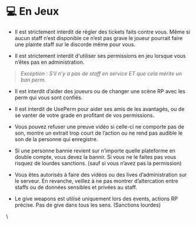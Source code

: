 # 💻 En Jeux

* Il est strictement interdit de régler des tickets faits contre vous. Même si aucun staff n’est disponible ce n’est pas grave le joueur pourrait faire une plainte staff sur le discorde même pour vous.



* Il est strictement interdit d'utiliser ses permissions en jeu lorsque vous n’êtes pas en administration.&#x20;

> _Exception : S’il n’y a pas de staff en service ET que cela mérite un ban perm._



* Il est interdit d’aider des joueurs ou de changer une scène RP avec les perm qui vous sont confiés.



* Il est interdit de UsePerm pour aider ses amis de les avantagés, ou de se vanter de votre grade en profitant de vos permissions.



* Vous pouvez refuser une preuve vidéo si celle-ci ne comporte pas de son, montre un extrait trop court de l’action ou ne rend pas audible le son de la personne qui enregistre.



* Si une personne bannie revient sur n’importe quelle plateforme en double compte, vous devez la bannir. Si vous ne le faites pas vous risquez de lourdes sanctions. (sauf si vous n’avez pas la permission)



* Vous êtes autorisés à faire des vidéos ou des lives d’administration sur le serveur. En revanche, veillez à ne pas montrer d’altercation entre staffs ou de données sensibles et privées au staff.



* Le give weapons est utilisé uniquement lors des events, actions RP précise. Pas de give dans tous les sens. (Sanctions lourdes)

\
